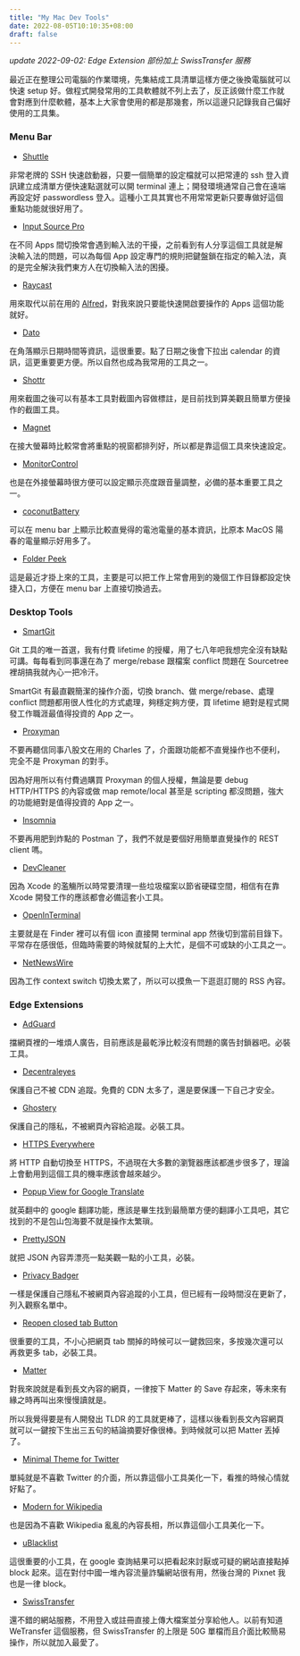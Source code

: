 ```yaml
---
title: "My Mac Dev Tools"
date: 2022-08-05T10:10:35+08:00
draft: false
---
```


_update 2022-09-02: Edge Extension 部份加上 SwissTransfer 服務_

最近正在整理公司電腦的作業環境，先集結成工具清單這樣方便之後換電腦就可以快速 setup 好。做程式開發常用的工具軟體就不列上去了，反正該做什麼工作就會對應到什麼軟體，基本上大家會使用的都是那幾套，所以這邊只記錄我自己偏好使用的工具集。

### Menu Bar

- [Shuttle](https://fitztrev.github.io/shuttle/)

非常老牌的 SSH 快速啟動器，只要一個簡單的設定檔就可以把常連的 ssh 登入資訊建立成清單方便快速點選就可以開 terminal 連上；開發環境通常自己會在遠端再設定好 passwordless 登入。這種小工具其實也不用常常更新只要專做好這個重點功能就很好用了。

- [Input Source Pro](https://inputsource.pro)

在不同 Apps 間切換常會遇到輸入法的干擾，之前看到有人分享這個工具就是解決輸入法的問題，可以為每個 App 設定專門的規則把鍵盤鎖在指定的輸入法，真的是完全解決我們東方人在切換輸入法的困擾。

- [Raycast](https://www.raycast.com/)

用來取代以前在用的 [Alfred](https://www.alfredapp.com/)，對我來說只要能快速開啟要操作的 Apps 這個功能就好。

- [Dato](https://sindresorhus.com/dato)

在角落顯示日期時間等資訊，這很重要。點了日期之後會下拉出 calendar 的資訊，這更重要更方便。所以自然也成為我常用的工具之一。

- [Shottr](https://shottr.cc/)

用來截圖之後可以有基本工具對截圖內容做標註，是目前找到算美觀且簡單方便操作的截圖工具。

- [Magnet](https://magnet.crowdcafe.com/)

在接大螢幕時比較常會將重點的視窗都排列好，所以都是靠這個工具來快速設定。

- [MonitorControl](https://monitorcontrol.app/)

也是在外接螢幕時很方便可以設定顯示亮度跟音量調整，必備的基本重要工具之一。

- [coconutBattery](https://www.coconut-flavour.com/coconutbattery/)

可以在 menu bar 上顯示比較直覺得的電池電量的基本資訊，比原本 MacOS 陽春的電量顯示好用多了。

- [Folder Peek](https://sindresorhus.com/folder-peek)

這是最近才掛上來的工具，主要是可以把工作上常會用到的幾個工作目錄都設定快捷入口，方便在 menu bar 上直接切換過去。

### Desktop Tools

- [SmartGit](https://www.syntevo.com/smartgit/)

Git 工具的唯一首選，我有付費 lifetime 的授權，用了七八年吧我想完全沒有缺點可講。每每看到同事還在為了 merge/rebase 跟檔案 conflict 問題在 Sourcetree 裡胡搞我就內心一把冷汗。

SmartGit 有最直觀簡潔的操作介面，切換 branch、做 merge/rebase、處理 conflict 問題都用很人性化的方式處理，夠穩定夠方便，買 lifetime 絕對是程式開發工作職涯最值得投資的 App 之一。

- [Proxyman](https://proxyman.io/)

不要再聽信同事八股文在用的 Charles 了，介面跟功能都不直覺操作也不便利，完全不是 Proxyman 的對手。

因為好用所以有付費過購買 Proxyman 的個人授權，無論是要 debug HTTP/HTTPS 的內容或做 map remote/local 甚至是 scripting 都沒問題，強大的功能絕對是值得投資的 App 之一。

- [Insomnia](https://insomnia.rest/)

不要再用肥到炸點的 Postman 了，我們不就是要個好用簡單直覺操作的 REST client 嗎。

- [DevCleaner](https://github.com/vashpan/xcode-dev-cleaner)

因為 Xcode 的濫觴所以時常要清理一些垃圾檔案以節省硬碟空間，相信有在靠 Xcode 開發工作的應該都會必備這套小工具。

- [OpenInTerminal](https://github.com/Ji4n1ng/OpenInTerminal)

主要就是在 Finder 裡可以有個 icon 直接開 terminal app 然後切到當前目錄下。平常存在感很低，但臨時需要的時候就幫的上大忙，是個不可或缺的小工具之一。

- [NetNewsWire](https://netnewswire.com)

因為工作 context switch 切換太累了，所以可以摸魚一下逛逛訂閱的 RSS 內容。

### Edge Extensions

- [AdGuard](https://microsoftedge.microsoft.com/addons/detail/adguard-%E5%BB%A3%E5%91%8A%E5%B0%81%E9%8E%96%E5%99%A8/pdffkfellgipmhklpdmokmckkkfcopbh)

擋網頁裡的一堆煩人廣告，目前應該是最乾淨比較沒有問題的廣告封鎖器吧。必裝工具。

- [Decentraleyes](https://microsoftedge.microsoft.com/addons/detail/decentraleyes/lmijmgnfconjockjeepmlmkkibfgjmla)

保護自己不被 CDN 追蹤。免費的 CDN 太多了，還是要保護一下自己才安全。

- [Ghostery](https://microsoftedge.microsoft.com/addons/detail/ghostery-%E2%80%93-%E9%9A%B1%E7%A7%81%E5%BB%A3%E5%91%8A%E6%94%94%E6%88%AA%E5%99%A8/fclbdkbhjlgkbpfldjodgjncejkkjcme)

保護自己的隱私，不被網頁內容給追蹤。必裝工具。

- [HTTPS Everywhere](https://microsoftedge.microsoft.com/addons/detail/https-everywhere/fchjpkplmbeeeaaogdbhjbgbknjobohb)

將 HTTP 自動切換至 HTTPS，不過現在大多數的瀏覽器應該都進步很多了，理論上會動用到這個工具的機率應該會越來越少。

- [Popup View for Google Translate](https://microsoftedge.microsoft.com/addons/detail/popup-view-for-google%E2%84%A2-tr/cpogidebfcfffnbjlmoknfpemngaijdj)

就英翻中的 google 翻譯功能，應該是畢生找到最簡單方便的翻譯小工具吧，其它找到的不是包山包海要不就是操作太繁瑣。

- [PrettyJSON](https://microsoftedge.microsoft.com/addons/detail/prettyjson/jilmabbdmkbakhjganilpihpakkielnl)

就把 JSON 內容弄漂亮一點美觀一點的小工具，必裝。

- [Privacy Badger](https://microsoftedge.microsoft.com/addons/detail/privacy-badger/mkejgcgkdlddbggjhhflekkondicpnop)

一樣是保護自己隱私不被網頁內容追蹤的小工具，但已經有一段時間沒在更新了，列入觀察名單中。

- [Reopen closed tab Button](https://microsoftedge.microsoft.com/addons/detail/reopen-closed-tab-button%E2%84%A2/ffikmgfojmfconjpbcflembkiclgfgeo)

很重要的工具，不小心把網頁 tab 關掉的時候可以一鍵救回來，多按幾次還可以再救更多 tab，必裝工具。

- [Matter](https://chrome.google.com/webstore/detail/matter/knjbgabkeojmfdhindppcmhhfiembkeb)

對我來說就是看到長文內容的網頁，一律按下 Matter 的 Save 存起來，等未來有緣之時再叫出來慢慢讀就是。

所以我覺得要是有人開發出 TLDR 的工具就更棒了，這樣以後看到長文內容網頁就可以一鍵按下生出三五句的結論摘要好像很棒。到時候就可以把 Matter 丟掉了。

- [Minimal Theme for Twitter](https://chrome.google.com/webstore/detail/minimal-theme-for-twitter/pobhoodpcipjmedfenaigbeloiidbflp)

單純就是不喜歡 Twitter 的介面，所以靠這個小工具美化一下，看推的時候心情就好點了。

- [Modern for Wikipedia](https://chrome.google.com/webstore/detail/modern-for-wikipedia/emdkdnnopdnajipoapepbeeiemahbjcn)

也是因為不喜歡 Wikipedia 亂亂的內容長相，所以靠這個小工具美化一下。

- [uBlacklist](https://chrome.google.com/webstore/detail/ublacklist/pncfbmialoiaghdehhbnbhkkgmjanfhe)

這很重要的小工具，在 google 查詢結果可以把看起來討厭或可疑的網站直接點掉 block 起來。這在對付中國一堆內容流量詐騙網站很有用，然後台灣的 Pixnet 我也是一律 block。

- [SwissTransfer](https://chrome.google.com/webstore/detail/swisstransfer-by-infomani/fgnamjpfdanadgjchlokpiclkdgnnkdj)

還不錯的網站服務，不用登入或註冊直接上傳大檔案並分享給他人。以前有知道 WeTransfer 這個服務，但 SwissTransfer 的上限是 50G 單檔而且介面比較簡易操作，所以就加入最愛了。
